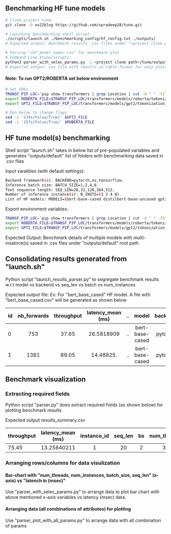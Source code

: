 ## Benchmarking HF tune models

```bash
# Clone project tune:
git clone -b ov22blog https://github.com/spradeep28/tune.git
```

```bash
# Launching benchmarking shell script 
./scripts/launch.sh ./benchmarking_config/hf_config.txt ./outputs/
# Expected output: Benchmark results .csv files under "<project clone path>/tune/outputs/default/"
```

```bash
# Parsing "<hf_model_name>.csv" for benchmark plot
# Command Line $tune/scripts: 
python3 parser_with_selec_params.py -i <project clone path>/tune/outputs/.
# Expected output: csv file with results in table-format for easy plotting and visualization
```
 
#### Note: To run GPT2/ROBERTA set below environment
```bash
# Set ENVs
TRANSF_PIP_LOC=`pip show transformers | grep Location | cut -d " " -f2`
export ROBERTA_FILE=$TRANSF_PIP_LOC/transformers/models/roberta/tokenization_roberta_fast.py
export GPT2_FILE=$TRANSF_PIP_LOC/transformers/models/gpt2/tokenization_gpt2_fast.py

# Run below to change flags
sed -i '134s/False/True/' $GPT2_FILE
sed -i '157s/False/True/' $ROBERTA_FILE
```

## HF tune model(s) benchmarking 
  Shell script "launch.sh" takes in below list of pre-populated variables and generates "outputs/default" list of folders
  with benchmarking data saved in .csv files 

  Input varaibles (with default settings):

  ```bash
  Backend framework(s): BACKEND=pytorch,ov,tensorflow.
  Inference batch size: BATCH_SIZE=1,2,4,8.
  Text sequence length: SEQ_LEN=20,32,128,384,512.
  Number of inference instance(s): N_INSTS=(1 2 4 8).
  List of HF models: MODELS=(bert-base-cased distilbert-base-uncased gpt2).
  ```
 
  Export environment variables:
  
  ```bash
  TRANSF_PIP_LOC=`pip show transformers | grep Location | cut -d " " -f2`
  export ROBERTA_FILE=$TRANSF_PIP_LOC/transformers/models/roberta/tokenization_roberta_fast.py
  export GPT2_FILE=$TRANSF_PIP_LOC/transformers/models/gpt2/tokenization_gpt2_fast.py
  ```
  
  Expected Output:
  Benchmark details of multiple models with multi-insatnce(s) saved in .csv files under "outputs/default" root path 
  
## Consolidating results generated from "launch.sh"
  
  Python script "launch_results_parser.py" to segregate benchmark results w.r.t model vs backend vs seq_len vs batch vs num_instances
  
 
  
  Expected output file:
   Ex: For "bert_base_cased" HF model. A file with "bert_base_cased.csv" will be generated as shown below
   
| id	| nb_forwards |	throughput  | latency_mean (ms)| .. | model           | backend | seq_len | bs  |	threads |	instance |
| --- |:-----------:|:-----------:|:----------------:|:--:|:---------------:|:-------:|:-------:|:---:|:-------:| --------:|
| 0   |	753	        |	37.65       | 26.5818909	     | .. | bert-base-cased |	pytorch	| 128	    |  2	|  32     |	1        |
| 1   |	1381        |	69.05       | 14.48825. 	     | .. | bert-base-cased |	pytorch	| 32	    |  2	|  32     |	1        |


## Benchmark visualization

### Extracting required fields 

Python script "parser.py" does extract required fields (as shown below) for plotting benchmark results

Expected output results_summary.csv 

|throughput |	latency_mean (ms) |	instance_id	|    seq_len	     | bs |	num_threads |	model_name      | backend  |
| --------- |:-----------------:|:-----------:|:----------------:|:--:|:-----------:|:---------------:|:--------:|
|  75.45	  |    13.25840211 	  |      1	    |         20       |	2 |	    32	    | bert_base_cased	|  pytorch | 


### Arranging rows/columns for data visulization

#### Bar-chart with "num_threads, num_instances, batch_size, seq_len" (x-axis) vs "latench in (msec)"

 Use "parser_with_selec_params.py" to arrange data to plot bar chart with above mentioned x-axis variables vs latency (msec) data.
 
#### Arranging data (all combinations of attributes) for plotting
 
 Use "parser_plot_with_all_params.py" to arrange data with all combination of params
 
 
   
